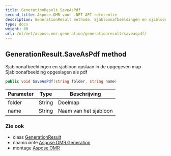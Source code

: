 ```yaml
---
title: GenerationResult.SaveAsPdf
second_title: Aspose.OMR voor .NET API-referentie
description: GenerationResult methode. Sjabloonafbeeldingen en sjabloon opslaan in de opgegeven map Sjabloonafbeelding opgeslagen als pdf
type: docs
weight: 80
url: /nl/net/aspose.omr.generation/generationresult/saveaspdf/
---
```

## GenerationResult.SaveAsPdf method

Sjabloonafbeeldingen en sjabloon opslaan in de opgegeven map Sjabloonafbeelding opgeslagen als pdf

```csharp
public void SaveAsPdf(string folder, string name)
```

| Parameter | Type | Beschrijving |
| --- | --- | --- |
| folder | String | Doelmap |
| name | String | Naam van het sjabloon |

### Zie ook

* class [GenerationResult](../)
* naamruimte [Aspose.OMR.Generation](../../generationresult/)
* montage [Aspose.OMR](../../../)


